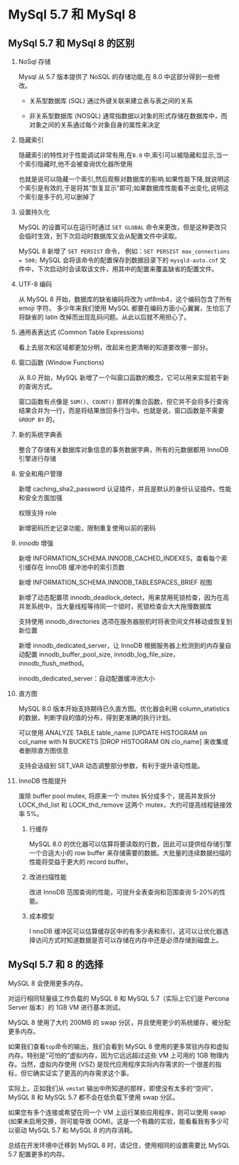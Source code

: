 # MySql 5.7 和 MySql 8

## MySql 5.7 和 MySql 8 的区别

1. NoSql 存储

   Mysql 从 5.7 版本提供了 NoSQL 的存储功能,在 8.0 中这部分得到一些修改。

   - 关系型数据库 (SQL)
     通过外键关联来建立表与表之间的关系

   - 非关系型数据库 (NOSQL)
     通常指数据以对象的形式存储在数据库中，而对象之间的关系通过每个对象自身的属性来决定

1. 隐藏索引

   隐藏索引的特性对于性能调试非常有用,在`8.0` 中,索引可以被隐藏和显示,当一个索引隐藏时,他不会被查询优化器所使用

   也就是说可以隐藏一个索引,然后观察对数据库的影响.如果性能下降,就说明这个索引是有效的,于是将其”恢复显示”即可;如果数据库性能看不出变化,说明这个索引是多于的,可以删掉了

1. 设置持久化

   MySQL 的设置可以在运行时通过 `SET GLOBAL` 命令来更改，但是这种更改只会临时生效，到下次启动时数据库又会从配置文件中读取。

   MySQL 8 新增了 `SET PERSIST` 命令，
   例如：`SET PERSIST max_connections = 500;`
   MySQL 会将该命令的配置保存到数据目录下的 `mysqld-auto.cnf` 文件中，下次启动时会读取该文件，用其中的配置来覆盖缺省的配置文件。

1. UTF-8 编码

   从 MySQL 8 开始，数据库的缺省编码将改为 utf8mb4，这个编码包含了所有 emoji 字符。
   多少年来我们使用 MySQL 都要在编码方面小心翼翼，生怕忘了将缺省的 latin 改掉而出现乱码问题。从此以后就不用担心了。

1. 通用表表达式 (Common Table Expressions)

   看上去层次和区域都更加分明，改起来也更清晰的知道要改哪一部分。

1. 窗口函数 (Window Functions)

   从 8.0 开始，MySQL 新增了一个叫窗口函数的概念，它可以用来实现若干新的查询方式。

   窗口函数有点像是 `SUM()`、`COUNT()` 那样的集合函数，但它并不会将多行查询结果合并为一行，而是将结果放回多行当中。也就是说，窗口函数是不需要 `GROUP BY` 的。

1. 新的系统字典表

   整合了存储有关数据库对象信息的事务数据字典，所有的元数据都用 InnoDB 引擎进行存储

1. 安全和用户管理

   新增 caching_sha2_password 认证插件，并且是默认的身份认证插件。性能和安全方面加强

   权限支持 role

   新增密码历史记录功能，限制重复使用以前的密码

1. innodb 增强

   新增 INFORMATION_SCHEMA.INNODB_CACHED_INDEXES，查看每个索引缓存在 InnoDB 缓冲池中的索引页数

   新增 INFORMATION_SCHEMA.INNODB_TABLESPACES_BRIEF 视图

   新增了动态配置项 innodb_deadlock_detect，用来禁用死锁检查，因为在高并发系统中，当大量线程等待同一个锁时，死锁检查会大大拖慢数据库

   支持使用 innodb_directories 选项在服务器脱机时将表空间文件移动或恢复到新位置

   新增 innodb_dedicated_server，让 InnoDB 根据服务器上检测到的内存量自动配置 innodb_buffer_pool_size, innodb_log_file_size，innodb_flush_method。

   innodb_dedicated_server：自动配置缓冲池大小

1. 直方图

   MySQL 8.0 版本开始支持期待已久直方图。优化器会利用 column_statistics 的数据，判断字段的值的分布，得到更准确的执行计划。

   可以使用 ANALYZE TABLE table_name [UPDATE HISTOGRAM on col_name with N BUCKETS |DROP HISTOGRAM ON clo_name] 来收集或者删除直方图信息

   支持会话级别 SET_VAR 动态调整部分参数，有利于提升语句性能。

1. InnoDB 性能提升

   废除 buffer pool mutex, 将原来一个 mutex 拆分成多个，提高并发拆分 LOCK_thd_list 和 LOCK_thd_remove 这两个 mutex，大约可提高线程链接效率 5%。

   1. 行缓存

      MySQL 8.0 的优化器可以估算将要读取的行数，因此可以提供给存储引擎一个合适大小的 row buffer 来存储需要的数据。大批量的连续数据扫描的性能将受益于更大的 record buffer。

   1. 改进扫描性能

      改进 InnoDB 范围查询的性能，可提升全表查询和范围查询 5-20%的性能。

   1. 成本模型

      I nnoDB 缓冲区可以估算缓存区中的有多少表和索引，这可以让优化器选择访问方式时知道数据是否可以存储在内存中还是必须存储到磁盘上。

## MySql 5.7 和 8 的选择

MySQL 8 会使用更多内存。

对运行相同轻量级工作负载的 MySQL 8 和 MySQL 5.7（实际上它们是 Percona Server 版本）的 1GB VM 进行基本测试。

MySQL 8 使用了大约 200MB 的 swap 分区，并且使用更少的系统缓存，被分配更多内存。

如果我们查看`top`命令的输出，我们会看到 MySQL 8 使用的更多常驻内存和虚拟内存。特别是“可怕的”虚拟内存，因为它远远超过这些 VM 上可用的 1GB 物理内存。当然，虚拟内存使用 (VSZ) 是现代应用程序实际内存需求的一个很差的指标，但它确实证实了更高的内存需求这个事。

实际上，正如我们从 `vmstat` 输出中所知道的那样，即使没有太多的“空间”，MySQL 8 和 MySQL 5.7 都不会在低负载下使用 swap 分区。

如果您有多个连接或希望在同一个 VM 上运行某些应用程序，则可以使用 swap (如果未启用交换，则可能导致 OOM)。这是一个有趣的实验，能看看我有多少可以驱动 MySQL 5.7 和 MySQL 8 的内存消耗。

总结在开发环境中迁移到 MySQL 8 时，请记住，使用相同的设置需要比 MySQL 5.7 配置更多的内存。
